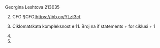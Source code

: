 
Georgina Leshtova 213035

2. CFG
![CFG]https://ibb.co/YLzt3cf
3. Ciklomatskata kompleksnost e 11. Broj na if statements + for ciklusi + 1

4. 

5. 
